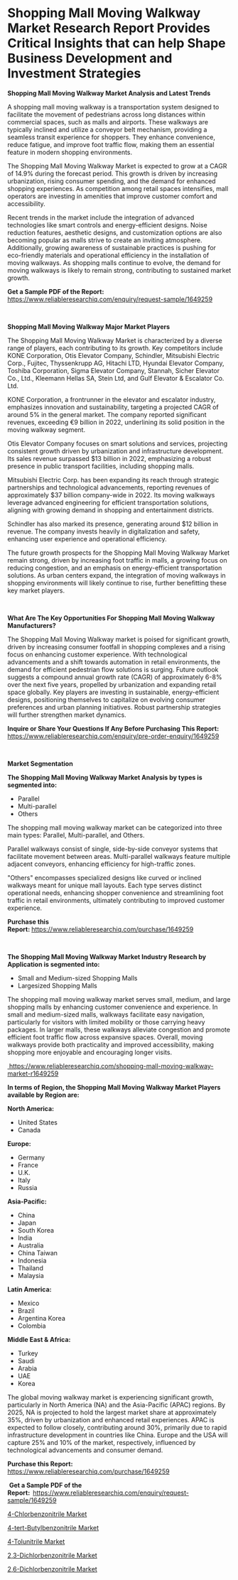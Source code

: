 <p><h1>Shopping Mall Moving Walkway Market Research Report Provides Critical Insights that can help Shape Business Development and Investment Strategies</h1></p><p><strong>Shopping Mall Moving Walkway Market Analysis and Latest Trends</strong></p>
<p><p>A shopping mall moving walkway is a transportation system designed to facilitate the movement of pedestrians across long distances within commercial spaces, such as malls and airports. These walkways are typically inclined and utilize a conveyor belt mechanism, providing a seamless transit experience for shoppers. They enhance convenience, reduce fatigue, and improve foot traffic flow, making them an essential feature in modern shopping environments.</p><p>The Shopping Mall Moving Walkway Market is expected to grow at a CAGR of 14.9% during the forecast period. This growth is driven by increasing urbanization, rising consumer spending, and the demand for enhanced shopping experiences. As competition among retail spaces intensifies, mall operators are investing in amenities that improve customer comfort and accessibility.</p><p>Recent trends in the market include the integration of advanced technologies like smart controls and energy-efficient designs. Noise reduction features, aesthetic designs, and customization options are also becoming popular as malls strive to create an inviting atmosphere. Additionally, growing awareness of sustainable practices is pushing for eco-friendly materials and operational efficiency in the installation of moving walkways. As shopping malls continue to evolve, the demand for moving walkways is likely to remain strong, contributing to sustained market growth.</p></p>
<p><strong>Get a Sample PDF of the Report:&nbsp;</strong> <a href="https://www.reliableresearchiq.com/enquiry/request-sample/1649259?utm_campaign=99&utm_medium=2&utm_source=Github&utm_content=ia&utm_term=26032025&utm_id=shopping-mall-moving-walkway">https://www.reliableresearchiq.com/enquiry/request-sample/1649259</a></p>
<p>&nbsp;</p>
<p><strong>Shopping Mall Moving Walkway Major Market Players</strong></p>
<p><p>The Shopping Mall Moving Walkway Market is characterized by a diverse range of players, each contributing to its growth. Key competitors include KONE Corporation, Otis Elevator Company, Schindler, Mitsubishi Electric Corp., Fujitec, Thyssenkrupp AG, Hitachi LTD, Hyundai Elevator Company, Toshiba Corporation, Sigma Elevator Company, Stannah, Sicher Elevator Co., Ltd., Kleemann Hellas SA, Stein Ltd, and Gulf Elevator & Escalator Co. Ltd.</p><p>KONE Corporation, a frontrunner in the elevator and escalator industry, emphasizes innovation and sustainability, targeting a projected CAGR of around 5% in the general market. The company reported significant revenues, exceeding €9 billion in 2022, underlining its solid position in the moving walkway segment.</p><p>Otis Elevator Company focuses on smart solutions and services, projecting consistent growth driven by urbanization and infrastructure development. Its sales revenue surpassed $13 billion in 2022, emphasizing a robust presence in public transport facilities, including shopping malls.</p><p>Mitsubishi Electric Corp. has been expanding its reach through strategic partnerships and technological advancements, reporting revenues of approximately $37 billion company-wide in 2022. Its moving walkways leverage advanced engineering for efficient transportation solutions, aligning with growing demand in shopping and entertainment districts.</p><p>Schindler has also marked its presence, generating around $12 billion in revenue. The company invests heavily in digitalization and safety, enhancing user experience and operational efficiency.</p><p>The future growth prospects for the Shopping Mall Moving Walkway Market remain strong, driven by increasing foot traffic in malls, a growing focus on reducing congestion, and an emphasis on energy-efficient transportation solutions. As urban centers expand, the integration of moving walkways in shopping environments will likely continue to rise, further benefitting these key market players.</p></p>
<p>&nbsp;</p>
<p><strong>What Are The Key Opportunities For Shopping Mall Moving Walkway Manufacturers?</strong></p>
<p><p>The Shopping Mall Moving Walkway market is poised for significant growth, driven by increasing consumer footfall in shopping complexes and a rising focus on enhancing customer experience. With technological advancements and a shift towards automation in retail environments, the demand for efficient pedestrian flow solutions is surging. Future outlook suggests a compound annual growth rate (CAGR) of approximately 6-8% over the next five years, propelled by urbanization and expanding retail space globally. Key players are investing in sustainable, energy-efficient designs, positioning themselves to capitalize on evolving consumer preferences and urban planning initiatives. Robust partnership strategies will further strengthen market dynamics.</p></p>
<p><strong>Inquire or Share Your Questions If Any Before Purchasing This Report:</strong> <a href="https://www.reliableresearchiq.com/enquiry/pre-order-enquiry/1649259?utm_campaign=99&utm_medium=2&utm_source=Github&utm_content=ia&utm_term=26032025&utm_id=shopping-mall-moving-walkway">https://www.reliableresearchiq.com/enquiry/pre-order-enquiry/1649259</a></p>
<p>&nbsp;</p>
<p><strong>Market Segmentation</strong></p>
<p><strong>The Shopping Mall Moving Walkway Market Analysis by types is segmented into:</strong></p>
<p><ul><li>Parallel</li><li>Multi-parallel</li><li>Others</li></ul></p>
<p><p>The shopping mall moving walkway market can be categorized into three main types: Parallel, Multi-parallel, and Others. </p><p>Parallel walkways consist of single, side-by-side conveyor systems that facilitate movement between areas. Multi-parallel walkways feature multiple adjacent conveyors, enhancing efficiency for high-traffic zones. </p><p>"Others" encompasses specialized designs like curved or inclined walkways meant for unique mall layouts. Each type serves distinct operational needs, enhancing shopper convenience and streamlining foot traffic in retail environments, ultimately contributing to improved customer experience.</p></p>
<p><strong>Purchase this Report:&nbsp;</strong><a href="https://www.reliableresearchiq.com/purchase/1649259?utm_campaign=99&utm_medium=2&utm_source=Github&utm_content=ia&utm_term=26032025&utm_id=shopping-mall-moving-walkway">https://www.reliableresearchiq.com/purchase/1649259</a></p>
<p>&nbsp;</p>
<p><strong>The Shopping Mall Moving Walkway Market Industry Research by Application is segmented into:</strong></p>
<p><ul><li>Small and Medium-sized Shopping Malls</li><li>Largesized Shopping Malls</li></ul></p>
<p><p>The shopping mall moving walkway market serves small, medium, and large shopping malls by enhancing customer convenience and experience. In small and medium-sized malls, walkways facilitate easy navigation, particularly for visitors with limited mobility or those carrying heavy packages. In larger malls, these walkways alleviate congestion and promote efficient foot traffic flow across expansive spaces. Overall, moving walkways provide both practicality and improved accessibility, making shopping more enjoyable and encouraging longer visits.</p></p>
<p><a href="https://www.reliableresearchiq.com/shopping-mall-moving-walkway-market-r1649259?utm_campaign=99&utm_medium=2&utm_source=Github&utm_content=ia&utm_term=26032025&utm_id=shopping-mall-moving-walkway">&nbsp;https://www.reliableresearchiq.com/shopping-mall-moving-walkway-market-r1649259</a></p>
<p><strong>In terms of Region, the Shopping Mall Moving Walkway Market Players available by Region are:</strong></p>
<p>
    <p> <strong> North America: </strong>
        <ul>
            <li>United States</li>
            <li>Canada</li>
        </ul>
        </p> 
    <p> <strong> Europe: </strong>
        <ul>
            <li>Germany</li>
            <li>France</li>
            <li>U.K.</li>
            <li>Italy</li>
            <li>Russia</li>
        </ul>
        </p> 
    <p> <strong> Asia-Pacific: </strong>
        <ul>
            <li>China</li>
            <li>Japan</li>
            <li>South Korea</li>
            <li>India</li>
            <li>Australia</li>
            <li>China Taiwan</li>
            <li>Indonesia</li>
            <li>Thailand</li>
            <li>Malaysia</li>
        </ul>
        </p> 
    <p> <strong> Latin America: </strong>
        <ul>
            <li>Mexico</li>
            <li>Brazil</li>
            <li>Argentina Korea</li>
            <li>Colombia</li>
        </ul>
        </p> 
    <p> <strong> Middle East & Africa: </strong>
        <ul>
            <li>Turkey</li>
            <li>Saudi</li>
            <li>Arabia</li>
            <li>UAE</li>
            <li>Korea</li>
        </ul>
    </p>
    </p>
<p><p>The global moving walkway market is experiencing significant growth, particularly in North America (NA) and the Asia-Pacific (APAC) regions. By 2025, NA is projected to hold the largest market share at approximately 35%, driven by urbanization and enhanced retail experiences. APAC is expected to follow closely, contributing around 30%, primarily due to rapid infrastructure development in countries like China. Europe and the USA will capture 25% and 10% of the market, respectively, influenced by technological advancements and consumer demand.</p></p>
<p><strong>Purchase this Report: </strong><a href="https://www.reliableresearchiq.com/purchase/1649259?utm_campaign=99&utm_medium=2&utm_source=Github&utm_content=ia&utm_term=26032025&utm_id=shopping-mall-moving-walkway">https://www.reliableresearchiq.com/purchase/1649259</a></p>
<p>&nbsp;<strong>Get a Sample PDF of the Report:&nbsp;&nbsp;</strong><a href="https://www.reliableresearchiq.com/enquiry/request-sample/1649259?utm_campaign=99&utm_medium=2&utm_source=Github&utm_content=ia&utm_term=26032025&utm_id=shopping-mall-moving-walkway">https://www.reliableresearchiq.com/enquiry/request-sample/1649259</a></p>
<p><strong></strong></p>
<p><p><a href="https://github.com/benasjuettk3/Market-Research-Report-List-1/blob/main/4-chlorbenzonitrile-market.md?utm_campaign=99&utm_medium=2&utm_source=Github&utm_content=ia&utm_term=26032025&utm_id=shopping-mall-moving-walkway">4-Chlorbenzonitrile Market</a></p><p><a href="https://github.com/gauldvikerm6/Market-Research-Report-List-1/blob/main/4-tert-butylbenzonitrile-market.md?utm_campaign=99&utm_medium=2&utm_source=Github&utm_content=ia&utm_term=26032025&utm_id=shopping-mall-moving-walkway">4-tert-Butylbenzonitrile Market</a></p><p><a href="https://github.com/ardgenoud/Market-Research-Report-List-1/blob/main/4-tolunitrile-market.md?utm_campaign=99&utm_medium=2&utm_source=Github&utm_content=ia&utm_term=26032025&utm_id=shopping-mall-moving-walkway">4-Tolunitrile Market</a></p><p><a href="https://github.com/airitaursela/Market-Research-Report-List-1/blob/main/23-dichlorbenzonitrile-market.md?utm_campaign=99&utm_medium=2&utm_source=Github&utm_content=ia&utm_term=26032025&utm_id=shopping-mall-moving-walkway">2,3-Dichlorbenzonitrile Market</a></p><p><a href="https://github.com/cingozascard/Market-Research-Report-List-1/blob/main/26-dichlorbenzonitrile-market.md?utm_campaign=99&utm_medium=2&utm_source=Github&utm_content=ia&utm_term=26032025&utm_id=shopping-mall-moving-walkway">2,6-Dichlorbenzonitrile Market</a></p></p>